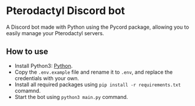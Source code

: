 # Pterodactyl Discord bot
A Discord bot made with Python using the Pycord package, allowing you to easily manage your Pterodactyl servers.

## How to use
- Install Python3: [Python](https://www.python.org/downloads/).
- Copy the `.env.example` file and rename it to `.env`, and replace the credentials with your own.
- Install all required packages using `pip install -r requirements.txt` comamnd.
- Start the bot using `python3 main.py` command.